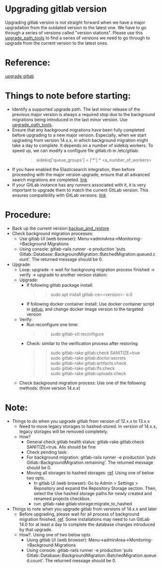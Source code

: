 # Upgrading gitlab version
Upgrading gitlab version is not straight forward when we have a major upgradation from the outdated version to the latest one. We have to go through a series of versions called "version stations". Please use this [upgrade_path_tools](https://gitlab-com.gitlab.io/support/toolbox/upgrade-path/) to find a series of versions we need to go through to upgrade from the current version to the latest ones.  

# Reference:
[upgrade gitlab](https://docs.gitlab.com/ee/update/index.html#upgrade-paths)

# Things to note before starting:
- Identify a supported upgrade path. The last minor release of the previous major version is always a required stop due to the background migrations being introduced in the last minor version. Use [upgrade_path_tools](https://gitlab-com.gitlab.io/support/toolbox/upgrade-path/).
- Ensure that any background migrations have been fully completed before upgrading to a new major version. Especially, when we start upgrading from version 14.x.x, in which background migration might take a day to complete. It depends on a number of sidekiq workers. To speed up, we can modify a configure file gitlab.rb in /etc/gitlab:
  >> sidekiq['queue_groups'] = ['*'] * \<a_number_of_workers\>
- If you have enabled the Elasticsearch integration, then before proceeding with the major version upgrade, ensure that all advanced search migrations are completed. [link](https://docs.gitlab.com/ee/update/index.html#checking-for-pending-advanced-search-migrations)
- If your GitLab instance has any runners associated with it, it is very important to upgrade them to match the current GitLab version. This ensures compatibility with GitLab versions. [link](https://docs.gitlab.com/runner/#gitlab-runner-versions)

# Procedure:
- Back up the current version [backup_and_restore](https://github.com/nguyendinh1987/gitlab-management-experience/blob/main/backup_and_restore.md)
- Check background migration processes:
  - Use gitlab UI (web browser): Menu->adminArea->Monitoring->Background Migrations
  - Using console: gitlab-rails runner -e production 'puts Gitlab::Database::BackgroundMigration::BatchedMigration.queued.count'. The returned message should be 0.
- Upgrade:
  - Loop: upgrade -> wait for backgroung migration process finished -> verify -> upgrade to another version station:
  - Upgrade:
    - If following gitlab package install:
      >> sudo apt install gitlab-ce=\<version\>- e.0
    - If following docker container install: Use docker container script in [setup](https://github.com/nguyendinh1987/gitlab-management-experience/blob/main/setup.md), and change docker image version to the targeted version
  - Verify:
    - Run reconfigure one time:
      >> sudo gitlab-ctl reconfigure
    - Check: similar to the verification process after restoring
      >> sudo gitlab-rake gitlab:check SANITIZE=true  
      >> sudo gitlab-rake gitlab:doctor:secrets  
      >> sudo gitlab-rake gitlab:artifacts:check  
      >> sudo gitlab-rake gitlab:lfs:check  
      >> sudo gitlab-rake gitlab:uploads:check  
  - Check background migration process: Use one of the following methods: (from version 14.x.x)

# Note:
- Things to do when you upgrade gitlab from version of 12.x.x to 13.x.x
  - Need to move legacy storages to hashed-stored. In version of 14.x.x, legacy storages will be removed completely.
  - How?
    - General check gitlab health status: gitlab-rake gitlab:check SANITIZE=true. Alls should be fine
    - Check pending task:
    - For background migration: gitlab-rails runner -e production 'puts Gitlab::BackgroundMigration.remaining'. The returned message should be 0.
    - Moving all storages to hashed storages: [ref](https://gitlab.com/gitlab-org/gitlab-foss/-/blob/5cb94fc486b25f14d160a7a584dd9a9f23d1ccc9/doc/administration/repository_storage_types.md). Using one of below two opts.
      - In gitlab UI (web browser): Go to Admin > Settings > Repository and expand the Repository Storage section. Then, select the Use hashed storage paths for newly created and renamed projects checkbox.
      - run: gitlab-rake gitlab:storage:migrate_to_hashed
- Things to note when you upgrade gitlab from versions of 14.x.x and later
  - Before upgrading, please wait for all process of background migration finished, [ref](https://docs.gitlab.com/ee/update/background_migrations.html). Some installations may need to run GitLab 14.0 for at least a day to complete the database changes introduced by that upgrade.
  - How?. Using one of two below opts
    - Using gitlab UI (web browser): Menu->adminArea->Monitoring->Background Migrations
    - Using console: gitlab-rails runner -e production 'puts Gitlab::Database::BackgroundMigration::BatchedMigration.queued.count'. The returned message should be 0.
